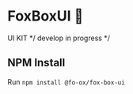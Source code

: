 # FoxBoxUI 🦊

UI KIT 
*/ develop in progress */

## NPM Install 

Run `npm install @fo-ox/fox-box-ui`
